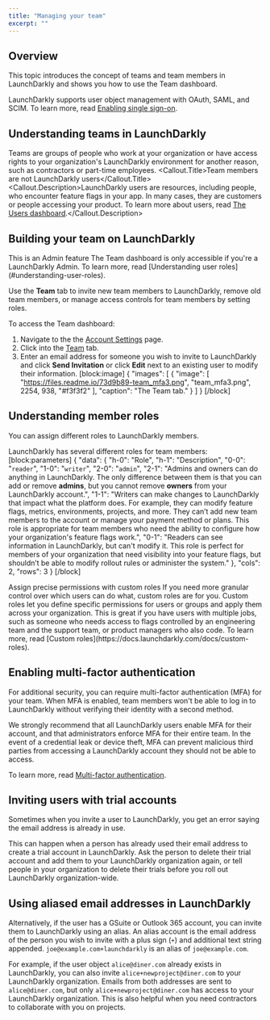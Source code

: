 ```yaml
---
title: "Managing your team"
excerpt: ""
---
```

## Overview
This topic introduces the concept of teams and team members in LaunchDarkly and shows you how to use the Team dashboard.

LaunchDarkly supports user object management with OAuth, SAML, and SCIM. To learn more, read [Enabling single sign-on](./single-sign-on).

## Understanding teams in LaunchDarkly
Teams are groups of people who work at your organization or have access rights to your organization's LaunchDarkly environment for another reason, such as contractors or part-time employees. 
<Callout intent="info">
  <Callout.Title>Team members are not LaunchDarkly users</Callout.Title>
   <Callout.Description>LaunchDarkly users are resources, including people, who encounter feature flags in your app. In many cases, they are customers or people accessing your product. 
To learn more about users, read [The Users dashboard](./the-user-dashboard).</Callout.Description>
</Callout>

## Building your team on LaunchDarkly
<Callout intent="alert">
  <Callout.Title>This is an Admin feature</Callout.Title>
  <Callout.Description>The Team dashboard is only accessible if you're a LaunchDarkly Admin. 
To learn more, read [Understanding user roles](#understanding-user-roles).</Callout.Description>
</Callout>

Use the **Team** tab to invite new team members to LaunchDarkly, remove old team members, or manage access controls for team members by setting roles.

To access the Team dashboard:


1. Navigate to the the [Account Settings](https://app.launchdarkly.com/settings) page.
2. Click into the [Team](https://app.launchdarkly.com/settings#/team) tab. 
3. Enter an email address for someone you wish to invite to LaunchDarkly and click **Send Invitation** or click **Edit** next to an existing user to modify their information.
[block:image]
{
  "images": [
    {
      "image": [
        "https://files.readme.io/73d9b89-team_mfa3.png",
        "team_mfa3.png",
        2254,
        938,
        "#f3f3f2"
      ],
      "caption": "The Team tab."
    }
  ]
}
[/block]

## <a name="understanding-user-roles"></a>Understanding member roles
You can assign different roles to LaunchDarkly members.

LaunchDarkly has several different roles for team members:
[block:parameters]
{
  "data": {
    "h-0": "Role",
    "h-1": "Description",
    "0-0": "`reader`",
    "1-0": "`writer`",
    "2-0": "`admin`",
    "2-1": "Admins and owners can do anything in LaunchDarkly. The only difference between them is that you can add or remove **admins**, but you cannot remove **owners** from your LaunchDarkly account.",
    "1-1": "Writers can make changes to LaunchDarkly that impact what the platform does. 
For example, they can modify feature flags, metrics, environments, projects, and more. 
They can’t add new team members to the account or manage your payment method or plans.
This role is appropriate for team members who need the ability to configure how your organization's feature flags work.",
    "0-1": "Readers can see information in LaunchDarkly, but can't modify it. 
This role is perfect for members of your organization that need visibility into your feature flags, but shouldn’t be able to modify rollout rules or administer the system."
  },
  "cols": 2,
  "rows": 3
}
[/block]

<Callout intent="info">
  <Callout.Title>Assign precise permissions with custom roles</Callout.Title>
   <Callout.Description>If you need more granular control over which users can do what, custom roles are for you. Custom roles let you define specific permissions for users or groups and apply them across your organization. This is great if you have users with multiple jobs, such as someone who needs access to flags controlled by an engineering team and the support team, or product managers who also code.
To learn more, read [Custom roles](https://docs.launchdarkly.com/docs/custom-roles).</Callout.Description>
</Callout>

## Enabling multi-factor authentication
For additional security, you can require multi-factor authentication (MFA) for your team. When MFA is enabled, team members won't be able to log in to LaunchDarkly without verifying their identity with a second method. 

We strongly recommend that all LaunchDarkly users enable MFA for their account, and that administrators enforce MFA for their entire team. In the event of a credential leak or device theft, MFA can prevent malicious third parties from accessing a LaunchDarkly account they should not be able to access.

To learn more, read [Multi-factor authentication](./multi-factor-authentication).
## Inviting users with trial accounts
Sometimes when you invite a user to LaunchDarkly, you get an error saying the email address is already in use. 

This can happen when a person has already used their email address to create a trial account in LaunchDarkly. Ask the person to delete their trial account and add them to your LaunchDarkly organization again, or tell people in your organization to delete their trials before you roll out LaunchDarkly organization-wide.
## Using aliased email addresses in LaunchDarkly
Alternatively, if the user has a GSuite or Outlook 365 account, you can invite them to LaunchDarkly using an alias. An alias account is the email address of the person you wish to invite with a plus sign (`+`) and additional text string appended. `joe@example.com+launchdarkly` is an alias of `joe@example.com`.

For example, if the user object `alice@diner.com` already exists in LaunchDarkly, you can also invite `alice+newproject@diner.com` to your LaunchDarkly organization. Emails from both addresses are sent to `alice@diner.com`, but only `alice+newproject@diner.com` has access to your LaunchDarkly organization. This is also helpful when you need contractors to collaborate with you on projects.